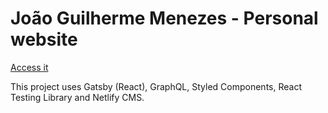 # João Guilherme Menezes - Personal website

[Access it](http://jgmenezes.netlify.com/)

This project uses Gatsby (React), GraphQL, Styled Components, React Testing Library and Netlify CMS.

